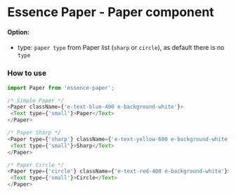 # Essence Paper - Paper component

#### Option:
- type: `paper type` from Paper list (`sharp` or `circle`), as default there is no `type`

### How to use
```js
import Paper from 'essence-paper';

/* Simple Paper */
<Paper className={'e-text-blue-400 e-background-white'}>
 <Text type={'small'}>Paper</Text>
</Paper>

/* Paper Sharp */
<Paper type={'sharp'} className={'e-text-yellow-600 e-background-white'}>
 <Text type={'small'}>Sharp</Text>
</Paper>

/* Paper Circle */
<Paper type={'circle'} className={'e-text-red-400 e-background-white'}>
 <Text type={'small'}>Circle</Text>
</Paper>
```